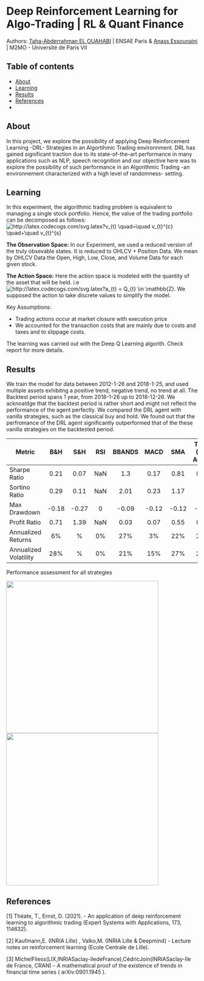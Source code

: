# Deep Reinforcement Learning for Algo-Trading | RL & Quant Finance
Authors: [Taha-Abderrahman EL OUAHABI](taha.abderrahman.el.ouahabi@ensae.fr) | ENSAE Paris & [Anass Essounaini](essounaini97@gmail.com) | M2MO - Université de Paris VII
## Table of contents
* [About](#about)
* [Learning](#learning)
* [Results](#results)
* [References](#References)
* 

## About

In this project, we explore the possibility of applying Deep Reinforcement Learning -DRL- Strategies in an Algortihmic Trading environnment. DRL has gained significant traction due to its state-of-the-art performance in many applications such as NLP, speech recognition and our objective here was to explore the possibility of such performance in an Algorithmic Trading -an environnement characterized with a high level of randomness- setting.

## Learning 

In this experiment, the algorithmic trading problem is equivalent to managing a single stock portfolio. Hence, the value of the trading portfolio can be decomposed as follows: <img src="http://latex.codecogs.com/svg.latex?v_{t}&space;\quad=\quad&space;v_{t}^{c}&space;\quad&plus;\quad&space;v_{t}^{s}" title="http://latex.codecogs.com/svg.latex?v_{t} \quad=\quad v_{t}^{c} \quad+\quad v_{t}^{s}" />

**The Observation Space:** In our Experiment, we used a reduced version of the truly obsevable states. It is reduced to OHLCV + Position Data. We mean by OHLCV Data the Open, High, Low, Close, and Volume Data for each given stock.

**The Action Space:** Here the action space is modeled with the quantity of the asset that will be held. i.e 
<img src="http://latex.codecogs.com/svg.latex?a_{t}&space;=&space;Q_{t}&space;\in&space;\mathbb{Z}" title="http://latex.codecogs.com/svg.latex?a_{t} = Q_{t} \in \mathbb{Z}" />. We supposed the action to take discrete values to simplify the model.

Key Assumptions:

* Trading actions occur at market closure with execution price
* We accounted for the transaction costs that are mainly due to costs and taxes and to slippage costs.

The learning was carried out with the Deep Q Learning algorith. Check report for more details.
## Results

We train the model for data between 2012-1-26 and 2018-1-25, and used multiple assets exhibitng a positive trend, negative trend, no trend at all. The Backtest period spans 1 year, from 2018-1-26 up to 2018-12-26. We acknoaldge that the backtest period is rather short and might not reflect the performance of the agent perfectly.
We compared the DRL agent with vanilla strategies, such as the classical buy and hold. We found out that the perfromance of the DRL agent significantly outperformed that of the these vanilla strategies on the backtested period. 

| Metric                |  B&H  |  S&H  | RSI | BBANDS |  MACD |  SMA  | TQDN (DRL Agent) |
|-----------------------|:-----:|:-----:|:---:|:------:|:-----:|:-----:|:----------------:|
| Sharpe Ratio          |  0.21 |  0.07 | NaN |   1.3  |  0.17 |  0.81 |       0.79       |
| Sortino Ratio         |  0.29 |  0.11 | NaN |  2.01  |  0.23 |  1.17 |        1.2       |
| Max Drawdown          | -0.18 | -0.27 |  0  |  -0.09 | -0.12 | -0.12 |       -0.15      |
| Profit Ratio          |  0.71 |  1.39 | NaN |  0.03  |  0.07 |  0.55 |       0.57       |
| Annualized Returns    |   6%  |   %   |  0% |   27%  |   3%  |  22%  |        20%       |
| Annualized Volatility |  28%  |   %   |  0% |   21%  |  15%  |  27%  |        26%       |

Performance assessment for all strategies

<p float="left">
  <img src="https://drive.google.com/uc?export=view&id=1LUymnVD_PiWG4geUCgwC7O21ZcaKyC_1" width="400" />
  <img src="https://drive.google.com/uc?export=view&id=1da_qFfAIGnfcS-UQFkXbbcSitv6Ernbt" width="400" /> 
</p>



## References
[1] Théate, T., Ernst, D. (2021). - An application of deep reinforcement learning to algorithmic trading (Expert Systems with Applications, 173, 114632).

[2] Kaufmann,E. (INRIA Lille) , Valko,M. (INRIA Lille & Deepmind) - Lecture notes on reinforcement learning (Ecole Centrale de Lille).

[3] MichelFliess(LIX,INRIASaclay-IledeFrance),CédricJoin(INRIASaclay-Ile de France, CRAN) - A mathematical proof of the existence of trends in financial time series ( arXiv:0901.1945 ).
